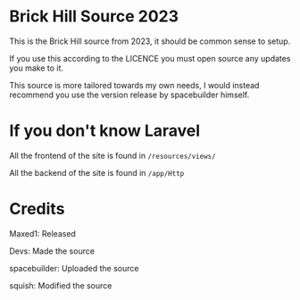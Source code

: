 # Brick Hill Source 2023
This is the Brick Hill source from 2023, it should be common sense to setup.

If you use this according to the LICENCE you must open source any updates you make to it.

This source is more tailored towards my own needs, I would instead recommend you use the version release by spacebuilder himself.

# If you don't know Laravel

All the frontend of the site is found in ```/resources/views/```

All the backend of the site is found in ```/app/Http```

# Credits
Maxed1: Released

Devs: Made the source

spacebuilder: Uploaded the source

squish: Modified the source
